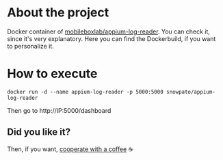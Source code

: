 # About the project
Docker container of [mobileboxlab/appium-log-reader](https://github.com/mobileboxlab/appium-log-reader). You can check it, since it's very explanatory. Here you can find the Dockerbuild, if you want to personalize it.

# How to execute
	docker run -d --name appium-log-reader -p 5000:5000 snowpato/appium-log-reader

Then go to http://IP:5000/dashboard

## Did you like it?

Then, if you want, [cooperate with a coffee](https://ko-fi.com/pperez) ☕ 